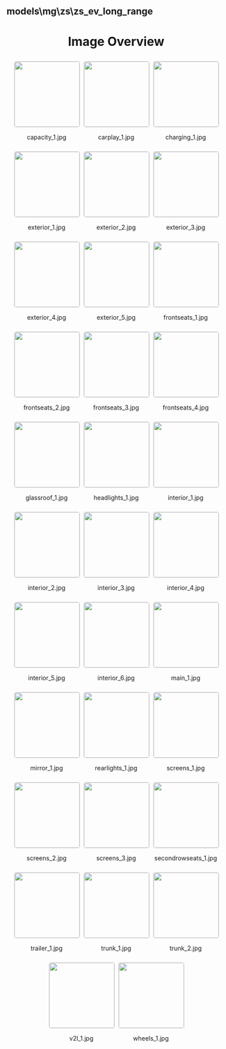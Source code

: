 ## models\mg\zs\zs_ev_long_range
<style>
    .image-gallery {
        display: flex;
        flex-wrap: wrap;
        gap: 10px;
        justify-content: center;
        padding: 10px;
    }
    .image-gallery img {
        width: 150px;
        height: auto;
        border: 1px solid #ddd;
        border-radius: 5px;
    }
    .image-gallery div {
        flex: 1 1 calc(33.333% - 20px); /* Three images per row on large screens */
        max-width: 150px;
        text-align: center;
    }
    @media (max-width: 768px) {
        .image-gallery div {
            flex: 1 1 calc(50% - 20px); /* Two images per row on medium screens */
        }
    }
    @media (max-width: 480px) {
        .image-gallery div {
            flex: 1 1 100%; /* One image per row on small screens */
        }
    }
</style>
<h1 style ="text-align: center;"> Image Overview </h1> <div class="image-gallery">
<div>
<img src="https://media.evkx.net/multimedia/models/mg/zs/zs_ev_long_range/capacity_1_st.jpg">
<p>capacity_1.jpg</p>
</div>
<div>
<img src="https://media.evkx.net/multimedia/models/mg/zs/zs_ev_long_range/carplay_1_st.jpg">
<p>carplay_1.jpg</p>
</div>
<div>
<img src="https://media.evkx.net/multimedia/models/mg/zs/zs_ev_long_range/charging_1_st.jpg">
<p>charging_1.jpg</p>
</div>
<div>
<img src="https://media.evkx.net/multimedia/models/mg/zs/zs_ev_long_range/exterior_1_st.jpg">
<p>exterior_1.jpg</p>
</div>
<div>
<img src="https://media.evkx.net/multimedia/models/mg/zs/zs_ev_long_range/exterior_2_st.jpg">
<p>exterior_2.jpg</p>
</div>
<div>
<img src="https://media.evkx.net/multimedia/models/mg/zs/zs_ev_long_range/exterior_3_st.jpg">
<p>exterior_3.jpg</p>
</div>
<div>
<img src="https://media.evkx.net/multimedia/models/mg/zs/zs_ev_long_range/exterior_4_st.jpg">
<p>exterior_4.jpg</p>
</div>
<div>
<img src="https://media.evkx.net/multimedia/models/mg/zs/zs_ev_long_range/exterior_5_st.jpg">
<p>exterior_5.jpg</p>
</div>
<div>
<img src="https://media.evkx.net/multimedia/models/mg/zs/zs_ev_long_range/frontseats_1_st.jpg">
<p>frontseats_1.jpg</p>
</div>
<div>
<img src="https://media.evkx.net/multimedia/models/mg/zs/zs_ev_long_range/frontseats_2_st.jpg">
<p>frontseats_2.jpg</p>
</div>
<div>
<img src="https://media.evkx.net/multimedia/models/mg/zs/zs_ev_long_range/frontseats_3_st.jpg">
<p>frontseats_3.jpg</p>
</div>
<div>
<img src="https://media.evkx.net/multimedia/models/mg/zs/zs_ev_long_range/frontseats_4_st.jpg">
<p>frontseats_4.jpg</p>
</div>
<div>
<img src="https://media.evkx.net/multimedia/models/mg/zs/zs_ev_long_range/glassroof_1_st.jpg">
<p>glassroof_1.jpg</p>
</div>
<div>
<img src="https://media.evkx.net/multimedia/models/mg/zs/zs_ev_long_range/headlights_1_st.jpg">
<p>headlights_1.jpg</p>
</div>
<div>
<img src="https://media.evkx.net/multimedia/models/mg/zs/zs_ev_long_range/interior_1_st.jpg">
<p>interior_1.jpg</p>
</div>
<div>
<img src="https://media.evkx.net/multimedia/models/mg/zs/zs_ev_long_range/interior_2_st.jpg">
<p>interior_2.jpg</p>
</div>
<div>
<img src="https://media.evkx.net/multimedia/models/mg/zs/zs_ev_long_range/interior_3_st.jpg">
<p>interior_3.jpg</p>
</div>
<div>
<img src="https://media.evkx.net/multimedia/models/mg/zs/zs_ev_long_range/interior_4_st.jpg">
<p>interior_4.jpg</p>
</div>
<div>
<img src="https://media.evkx.net/multimedia/models/mg/zs/zs_ev_long_range/interior_5_st.jpg">
<p>interior_5.jpg</p>
</div>
<div>
<img src="https://media.evkx.net/multimedia/models/mg/zs/zs_ev_long_range/interior_6_st.jpg">
<p>interior_6.jpg</p>
</div>
<div>
<img src="https://media.evkx.net/multimedia/models/mg/zs/zs_ev_long_range/main_1_st.jpg">
<p>main_1.jpg</p>
</div>
<div>
<img src="https://media.evkx.net/multimedia/models/mg/zs/zs_ev_long_range/mirror_1_st.jpg">
<p>mirror_1.jpg</p>
</div>
<div>
<img src="https://media.evkx.net/multimedia/models/mg/zs/zs_ev_long_range/rearlights_1_st.jpg">
<p>rearlights_1.jpg</p>
</div>
<div>
<img src="https://media.evkx.net/multimedia/models/mg/zs/zs_ev_long_range/screens_1_st.jpg">
<p>screens_1.jpg</p>
</div>
<div>
<img src="https://media.evkx.net/multimedia/models/mg/zs/zs_ev_long_range/screens_2_st.jpg">
<p>screens_2.jpg</p>
</div>
<div>
<img src="https://media.evkx.net/multimedia/models/mg/zs/zs_ev_long_range/screens_3_st.jpg">
<p>screens_3.jpg</p>
</div>
<div>
<img src="https://media.evkx.net/multimedia/models/mg/zs/zs_ev_long_range/secondrowseats_1_st.jpg">
<p>secondrowseats_1.jpg</p>
</div>
<div>
<img src="https://media.evkx.net/multimedia/models/mg/zs/zs_ev_long_range/trailer_1_st.jpg">
<p>trailer_1.jpg</p>
</div>
<div>
<img src="https://media.evkx.net/multimedia/models/mg/zs/zs_ev_long_range/trunk_1_st.jpg">
<p>trunk_1.jpg</p>
</div>
<div>
<img src="https://media.evkx.net/multimedia/models/mg/zs/zs_ev_long_range/trunk_2_st.jpg">
<p>trunk_2.jpg</p>
</div>
<div>
<img src="https://media.evkx.net/multimedia/models/mg/zs/zs_ev_long_range/v2l_1_st.jpg">
<p>v2l_1.jpg</p>
</div>
<div>
<img src="https://media.evkx.net/multimedia/models/mg/zs/zs_ev_long_range/wheels_1_st.jpg">
<p>wheels_1.jpg</p>
</div>
</div>
